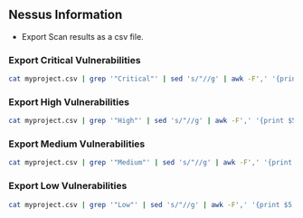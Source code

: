 ## Nessus Information

* Export Scan results as a csv file.

### Export Critical Vulnerabilities

```bash
cat myproject.csv | grep '"Critical"' | sed 's/"//g' | awk -F',' '{print $5,$6,$7,$8}' | sort
```

### Export High Vulnerabilities

```bash
cat myproject.csv | grep '"High"' | sed 's/"//g' | awk -F',' '{print $5,$6,$7,$8}' | sort
```

### Export Medium Vulnerabilities

```bash
cat myproject.csv | grep '"Medium"' | sed 's/"//g' | awk -F',' '{print $5,$6,$7,$8}' | sort
```

### Export Low Vulnerabilities

```bash
cat myproject.csv | grep '"Low"' | sed 's/"//g' | awk -F',' '{print $5,$6,$7,$8}' | sort
```

